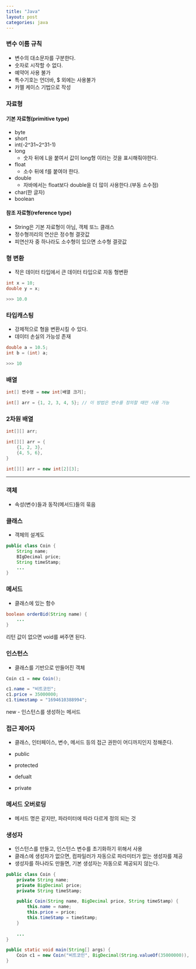 ```yaml
---
title: "Java"
layout: post
categories: java
--- 
```



### 변수 이름 규칙
- 변수의 대소문자를 구분한다.
- 숫자로 시작할 수 없다.
- 예약어 사용 불가
- 특수기호는 언더바, $ 외에는 사용불가
- 카멜 케이스 기법으로 작성


### 자료형
#### 기본 자료형(primitive type)
- byte
- short
- int(-2^31~2^31-1)
- long
    - 숫자 뒤에 L을 붙여서 값이 long형 이라는 것을 표시해줘야한다.
- float
    - 소수 뒤에 f를 붙여야 한다.
- double
    - 자바에서는 float보다 double을 더 많이 사용한다.(부동 소수점)
- char(한 글자)
- boolean


#### 참조 자료형(reference type)
- String은 기본 자료형이 아님, 객체 또느 클래스
- 정수형끼리의 연산은 정수형 결괏값
- 피연산자 중 하나라도 소수형이 있으면 소수형 결괏값


### 형 변환     
- 작은 데이터 타입에서 큰 데이터 타입으로 자동 형변환

```java
int x = 10;
double y = x; 

>>> 10.0
```


### 타입캐스팅
- 강제적으로 형을 변환시킬 수 있다.
- 데이터 손실의 가능성 존재

```java
double a = 10.5;
int b = (int) a;  

>>> 10
```


### 배열
```java
int[] 변수명 = new int[배열 크기];

int[] arr = {1, 2, 3, 4, 5}; // 이 방법은 변수를 정의할 때만 사용 가능
```


### 2차원 배열
```java
int[][] arr;

int[][] arr = {
    {1, 2, 3},
    {4, 5, 6},
}

int[][] arr = new int[2][3];
```

---

### 객체
- 속성(변수)들과 동작(메서드)들의 묶음


### 클래스 
- 객체의 설계도

```java
public class Coin {
    String name;
    BIgDecimal price;
    String timeStamp;
    ...
}
```


### 메서드
- 클래스에 있는 함수

```java
boolean orderBid(String name) {
    ...
}   
```
리턴 값이 없으면 void를 써주면 된다.


### 인스턴스
- 클래스를 기반으로 만들어진 객체

```java
Coin c1 = new Coin();

c1.name = "비트코인";
c1.price = 35000000;
c1.timestamp = "1694610388994";
```
new - 인스턴스를 생성하는 메서드


### 접근 제어자
- 클래스, 인터페이스, 변수, 메서드 등의 접근 권한이 어디까지인지 정해준다.

- public
- protected
- defualt
- private


### 메서드 오버로딩
- 메서드 명은 같지만, 파라미터에 따라 다르게 정의 되는 것


### 생성자
- 인스턴스를 만들고, 인스턴스 변수를 초기화하기 위해서 사용
- 클래스에 생성자가 없으면, 컴파일러가 자동으로 파라미터가 없는 생성자를 제공
- 생성자를 하나라도 만들면, 기본 생성자는 자동으로 제공되지 않는다.


```java
public class Coin {
    private String name;
    private BigDecimal price;
    private String timeStamp;

    public Coin(String name, BigDecimal price, String timeStamp) {
        this.name = name;
        this.price = price;
        this.timeStamp = timeStamp;
    }  
    
    ...
}
```
```java
public static void main(String[] args) {
    Coin c1 = new Coin("비트코인", BigDecimal(String.valueOf(35000000)), "1694610388994");
}
```